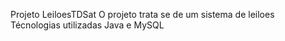 Projeto LeiloesTDSat 
O projeto trata se de um sistema de leiloes
Técnologias utilizadas Java e MySQL
